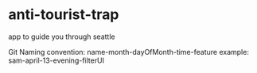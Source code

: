 # anti-tourist-trap
app to guide you through seattle


Git Naming convention: name-month-dayOfMonth-time-feature
  example: sam-april-13-evening-filterUI
